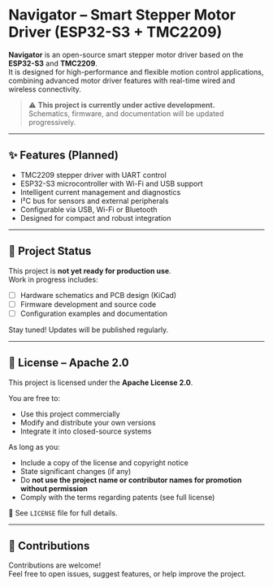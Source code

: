 # Navigator – Smart Stepper Motor Driver (ESP32-S3 + TMC2209)

**Navigator** is an open-source smart stepper motor driver based on the **ESP32-S3** and **TMC2209**.  
It is designed for high-performance and flexible motion control applications, combining advanced motor driver features with real-time wired and wireless connectivity.

> ⚠️ **This project is currently under active development.**  
> Schematics, firmware, and documentation will be updated progressively.

---

## ✨ Features (Planned)

- TMC2209 stepper driver with UART control
- ESP32-S3 microcontroller with Wi-Fi and USB support
- Intelligent current management and diagnostics
- I²C bus for sensors and external peripherals
- Configurable via USB, Wi-Fi or Bluetooth
- Designed for compact and robust integration

---

## 🚧 Project Status

This project is **not yet ready for production use**.  
Work in progress includes:

- [ ] Hardware schematics and PCB design (KiCad)
- [ ] Firmware development and source code
- [ ] Configuration examples and documentation

Stay tuned! Updates will be published regularly.

---

## 📄 License – Apache 2.0

This project is licensed under the **Apache License 2.0**.

You are free to:
- Use this project commercially
- Modify and distribute your own versions
- Integrate it into closed-source systems

As long as you:
- Include a copy of the license and copyright notice
- State significant changes (if any)
- Do **not use the project name or contributor names for promotion without permission**
- Comply with the terms regarding patents (see full license)

📎 See `LICENSE` file for full details.

---

## 🤝 Contributions

Contributions are welcome!  
Feel free to open issues, suggest features, or help improve the project.

